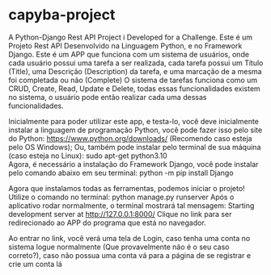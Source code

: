 # capyba-project
A Python-Django Rest API Project i Developed for a Challenge.
Este é um Projeto Rest API Desenvolvido na Linguagem Python, e no Framework Django. Este é um APP que funciona com um sistema de usuários, onde cada usuário
possui uma tarefa a ser realizada, cada tarefa possui um Título (Title), uma Descrição (Description) da tarefa, e uma marcação de a mesma foi completada ou não (Complete)
O sistema de tarefas funciona como um CRUD, Create, Read, Update e Delete, todas essas funcionalidades existem no sistema, o usuário pode então realizar cada uma
dessas funcionalidades.

Inicialmente para poder utilizar este app, e testa-lo, você deve inicialmente instalar a linguagem de programação Python, você pode fazer isso pelo site do Python:
https://www.python.org/downloads/ (Recomendo caso esteja pelo OS Windows); Ou, também pode instalar pelo terminal de sua máquina (caso esteja no Linux): sudo apt-get python3.10  
Agora, é necessário a instalação do Framework Django, você pode instalar pelo comando abaixo em seu terminal:
python -m pip install Django

Agora que instalamos todas as ferramentas, podemos iniciar o projeto! Utilize o comando no terminal: 
python manage.py runserver
Após o aplicativo rodar normalmente, o terminal mostrará tal mensagem: 
Starting development server at http://127.0.0.1:8000/ 
Clique no link para ser redirecionado ao APP do programa que está no navegador.

Ao entrar no link, você verá uma tela de Login, caso tenha uma conta no sistema logue normalmente (Que provavelmente não é o seu caso correto?), caso não possua uma conta vá para a página de se registrar e crie um conta lá
